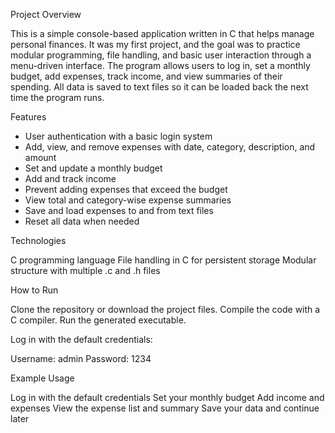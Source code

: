 Project Overview

This is a simple console-based application written in C that helps manage personal finances.
It was my first project, and the goal was to practice modular programming, file handling, and basic user interaction through a menu-driven interface.
The program allows users to log in, set a monthly budget, add expenses, track income, and view summaries of their spending. All data is saved to text files so it can be loaded back the next time the program runs.

Features

- User authentication with a basic login system
- Add, view, and remove expenses with date, category, description, and amount
- Set and update a monthly budget
- Add and track income
- Prevent adding expenses that exceed the budget
- View total and category-wise expense summaries
- Save and load expenses to and from text files
- Reset all data when needed

Technologies

C programming language
File handling in C for persistent storage
Modular structure with multiple .c and .h files

How to Run

Clone the repository or download the project files.
Compile the code with a C compiler.
Run the generated executable.

Log in with the default credentials:

Username: admin
Password: 1234

Example Usage

Log in with the default credentials
Set your monthly budget
Add income and expenses
View the expense list and summary
Save your data and continue later
